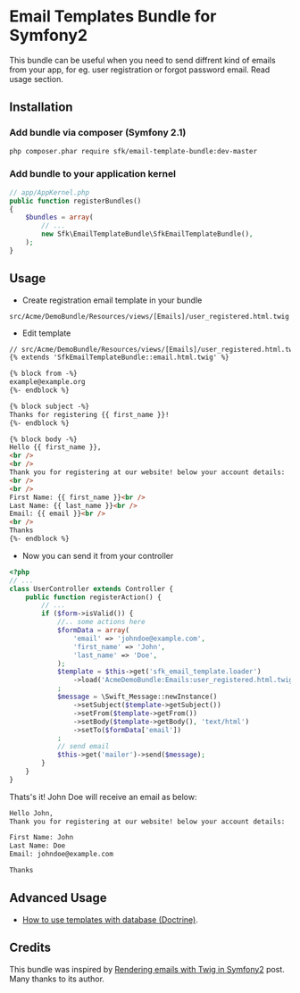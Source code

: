Email Templates Bundle for Symfony2
=======================

This bundle can be useful when you need to send diffrent kind of emails from your app, for eg. user registration or forgot password email. Read usage section.

## Installation

### Add bundle via composer (Symfony 2.1)

```bash
php composer.phar require sfk/email-template-bundle:dev-master
```

### Add bundle to your application kernel

```php
// app/AppKernel.php
public function registerBundles() 
{
    $bundles = array(
        // ...
        new Sfk\EmailTemplateBundle\SfkEmailTemplateBundle(),
    );
}
```

## Usage

- Create registration email template in your bundle

```
src/Acme/DemoBundle/Resources/views/[Emails]/user_registered.html.twig
```

- Edit template

```html
// src/Acme/DemoBundle/Resources/views/[Emails]/user_registered.html.twig
{% extends 'SfkEmailTemplateBundle::email.html.twig' %}

{% block from -%}
example@example.org
{%- endblock %}

{% block subject -%}
Thanks for registering {{ first_name }}!
{%- endblock %}

{% block body -%}
Hello {{ first_name }},
<br />
<br />
Thank you for registering at our website! below your account details:
<br />
<br />
First Name: {{ first_name }}<br />
Last Name: {{ last_name }}<br />
Email: {{ email }}<br />
<br />
Thanks
{%- endblock %}
```
- Now you can send it from your controller

```php
<?php
// ...
class UserController extends Controller {
    public function registerAction() {
        // ...
        if ($form->isValid()) {
            //.. some actions here
            $formData = array(
                'email' => 'johndoe@example.com',
                'first_name' => 'John',
                'last_name' => 'Doe',
            );
            $template = $this->get('sfk_email_template.loader')
                ->load('AcmeDemoBundle:Emails:user_registered.html.twig', $formData)
            ;
            $message = \Swift_Message::newInstance()
                ->setSubject($template->getSubject())
                ->setFrom($template->getFrom())
                ->setBody($template->getBody(), 'text/html')
                ->setTo($formData['email'])
            ;
            // send email
            $this->get('mailer')->send($message);
        }
    }
}
```
Thats's it! John Doe will receive an email as below:

```html
Hello John,
Thank you for registering at our website! below your account details:

First Name: John
Last Name: Doe
Email: johndoe@example.com

Thanks
```

## Advanced Usage

* [How to use templates with database (Doctrine)](https://github.com/getme/EmailTemplateBundle/Resources/doc/doctrine.md).

## Credits

This bundle was inspired by [Rendering emails with Twig in Symfony2](http://www.richsage.co.uk/2011/12/16/rendering-emails-with-twig-in-symfony2/) post. Many thanks to its author.
